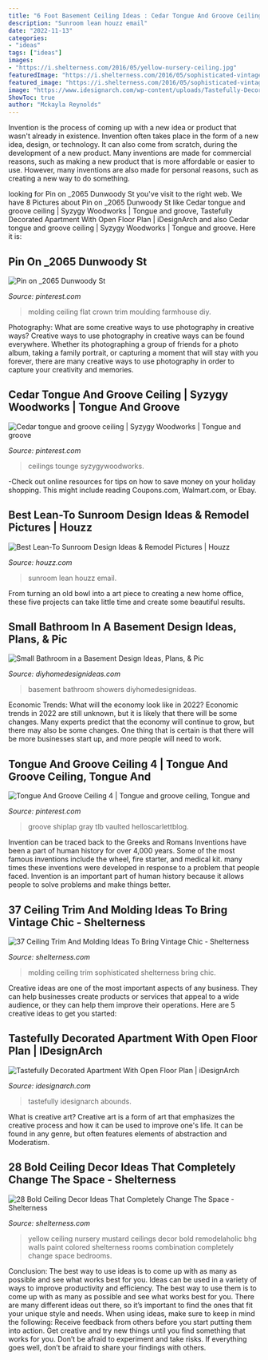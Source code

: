 ```yaml
---
title: "6 Foot Basement Ceiling Ideas : Cedar Tongue And Groove Ceiling"
description: "Sunroom lean houzz email"
date: "2022-11-13"
categories:
- "ideas"
tags: ["ideas"]
images:
- "https://i.shelterness.com/2016/05/yellow-nursery-ceiling.jpg"
featuredImage: "https://i.shelterness.com/2016/05/sophisticated-vintage-molding.jpg"
featured_image: "https://i.shelterness.com/2016/05/sophisticated-vintage-molding.jpg"
image: "https://www.idesignarch.com/wp-content/uploads/Tastefully-Decorated-Apartment-Stockholm_1.jpg"
ShowToc: true
author: "Mckayla Reynolds"
---
```



Invention is the process of coming up with a new idea or product that wasn't already in existence. Invention often takes place in the form of a new idea, design, or technology. It can also come from scratch, during the development of a new product. Many inventions are made for commercial reasons, such as making a new product that is more affordable or easier to use. However, many inventions are also made for personal reasons, such as creating a new way to do something.

	

		
looking for Pin on _2065 Dunwoody St you've visit to the right web. We have 8 Pictures about Pin on _2065 Dunwoody St like Cedar tongue and groove ceiling | Syzygy Woodworks | Tongue and groove, Tastefully Decorated Apartment With Open Floor Plan | iDesignArch and also Cedar tongue and groove ceiling | Syzygy Woodworks | Tongue and groove. Here it is:
		
    
## Pin On _2065 Dunwoody St

<img loading=lazy src="https://i.pinimg.com/736x/54/b5/10/54b510b7ec956537a3ef59c82c00db9c--cornices-crowns.jpg" onerror="this.onerror=null;this.src='https://tse3.mm.bing.net/th?id=OIP.WbwVxxac-Cc0f5sVApKPbQHaFj&amp;pid=15.1';" alt="Pin on _2065 Dunwoody St">

_Source: pinterest.com_

>molding ceiling flat crown trim moulding farmhouse diy. 

	

Photography: What are some creative ways to use photography in creative ways?
Creative ways to use photography in creative ways can be found everywhere. Whether its photographing a group of friends for a photo album, taking a family portrait, or capturing a moment that will stay with you forever, there are many creative ways to use photography in order to capture your creativity and memories.

    
## Cedar Tongue And Groove Ceiling | Syzygy Woodworks | Tongue And Groove

<img loading=lazy src="https://i.pinimg.com/736x/22/e0/37/22e03701b2e09dcf797d9230f356d7e2.jpg" onerror="this.onerror=null;this.src='https://tse3.mm.bing.net/th?id=OIP.SllsXoGIV2Tb1igDsascfgHaJ3&amp;pid=15.1';" alt="Cedar tongue and groove ceiling | Syzygy Woodworks | Tongue and groove">

_Source: pinterest.com_

>ceilings tounge syzygywoodworks. 

	

-Check out online resources for tips on how to save money on your holiday shopping. This might include reading Coupons.com, Walmart.com, or Ebay.

    
## Best Lean-To Sunroom Design Ideas &amp; Remodel Pictures | Houzz

<img loading=lazy src="https://st.hzcdn.com/fimgs/baa1cb29022f3e89_9654-w500-h666-b0-p0--traditional-sunroom.jpg" onerror="this.onerror=null;this.src='https://tse1.mm.bing.net/th?id=OIP.2O8NkSERcSn_Snc01HhAMAHaJ3&amp;pid=15.1';" alt="Best Lean-To Sunroom Design Ideas &amp; Remodel Pictures | Houzz">

_Source: houzz.com_

>sunroom lean houzz email. 

	

From turning an old bowl into a art piece to creating a new home office, these five projects can take little time and create some beautiful results.

    
## Small Bathroom In A Basement Design Ideas, Plans, &amp; Pic

<img loading=lazy src="https://diyhomedesignideas.com/images/photos/3293-917.jpeg" onerror="this.onerror=null;this.src='https://tse2.mm.bing.net/th?id=OIP.lt8pi5VfLTzAkO4wk580cQHaE8&amp;pid=15.1';" alt="Small Bathroom in a Basement Design Ideas, Plans, &amp; Pic">

_Source: diyhomedesignideas.com_

>basement bathroom showers diyhomedesignideas. 

	

Economic Trends: What will the economy look like in 2022?
Economic trends in 2022 are still unknown, but it is likely that there will be some changes. Many experts predict that the economy will continue to grow, but there may also be some changes. One thing that is certain is that there will be more businesses start up, and more people will need to work.

    
## Tongue And Groove Ceiling 4 | Tongue And Groove Ceiling, Tongue And

<img loading=lazy src="https://i.pinimg.com/736x/7c/71/dc/7c71dc9d858d93fc2f33591faef18094--tongue-and-groove-ceiling-living-room-gray.jpg" onerror="this.onerror=null;this.src='https://tse1.mm.bing.net/th?id=OIP.XsCHkW4Nyt7UyA6IXB4EKQHaE7&amp;pid=15.1';" alt="Tongue And Groove Ceiling 4 | Tongue and groove ceiling, Tongue and">

_Source: pinterest.com_

>groove shiplap gray tlb vaulted helloscarlettblog. 

	

Invention can be traced back to the Greeks and Romans
Inventions have been a part of human history for over 4,000 years. Some of the most famous inventions include the wheel, fire starter, and medical kit. many times these inventions were developed in response to a problem that people faced. Invention is an important part of human history because it allows people to solve problems and make things better.

    
## 37 Ceiling Trim And Molding Ideas To Bring Vintage Chic - Shelterness

<img loading=lazy src="https://i.shelterness.com/2016/05/sophisticated-vintage-molding.jpg" onerror="this.onerror=null;this.src='https://tse2.mm.bing.net/th?id=OIP.D9Z4Z7Wy83dIgOi04Y4zmAHaJ2&amp;pid=15.1';" alt="37 Ceiling Trim And Molding Ideas To Bring Vintage Chic - Shelterness">

_Source: shelterness.com_

>molding ceiling trim sophisticated shelterness bring chic. 

	

Creative ideas are one of the most important aspects of any business. They can help businesses create products or services that appeal to a wide audience, or they can help them improve their operations. Here are 5 creative ideas to get you started: 

    
## Tastefully Decorated Apartment With Open Floor Plan | IDesignArch

<img loading=lazy src="https://www.idesignarch.com/wp-content/uploads/Tastefully-Decorated-Apartment-Stockholm_1.jpg" onerror="this.onerror=null;this.src='https://tse3.mm.bing.net/th?id=OIP.Po9C3heslEFmGgSzyb7kWAHaE6&amp;pid=15.1';" alt="Tastefully Decorated Apartment With Open Floor Plan | iDesignArch">

_Source: idesignarch.com_

>tastefully idesignarch abounds. 

	

What is creative art?
Creative art is a form of art that emphasizes the creative process and how it can be used to improve one's life. It can be found in any genre, but often features elements of abstraction and Moderatism.

    
## 28 Bold Ceiling Decor Ideas That Completely Change The Space - Shelterness

<img loading=lazy src="https://i.shelterness.com/2016/05/yellow-nursery-ceiling.jpg" onerror="this.onerror=null;this.src='https://tse4.mm.bing.net/th?id=OIP.JELL2MeLgrD2skFkR-rR2QHaJ3&amp;pid=15.1';" alt="28 Bold Ceiling Decor Ideas That Completely Change The Space - Shelterness">

_Source: shelterness.com_

>yellow ceiling nursery mustard ceilings decor bold remodelaholic bhg walls paint colored shelterness rooms combination completely change space bedrooms. 

	

Conclusion: The best way to use ideas is to come up with as many as possible and see what works best for you.
Ideas can be used in a variety of ways to improve productivity and efficiency. The best way to use them is to come up with as many as possible and see what works best for you. There are many different ideas out there, so it’s important to find the ones that fit your unique style and needs. When using ideas, make sure to keep in mind the following: Receive feedback from others before you start putting them into action. Get creative and try new things until you find something that works for you. Don’t be afraid to experiment and take risks. If everything goes well, don’t be afraid to share your findings with others.


